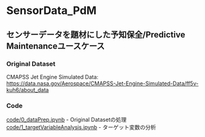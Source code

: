 # SensorData_PdM
## センサーデータを題材にした予知保全/Predictive Maintenanceユースケース

### Original Dataset
CMAPSS Jet Engine Simulated Data: https://data.nasa.gov/Aerospace/CMAPSS-Jet-Engine-Simulated-Data/ff5v-kuh6/about_data

### Code
[code/0_dataPrep.ipynb](code/0_dataPrep.ipynb) - Original Datasetの処理
[code/1_targetVariableAnalysis.ipynb](code/1_targetVariableAnalysis.ipynb) - ターゲット変数の分析

